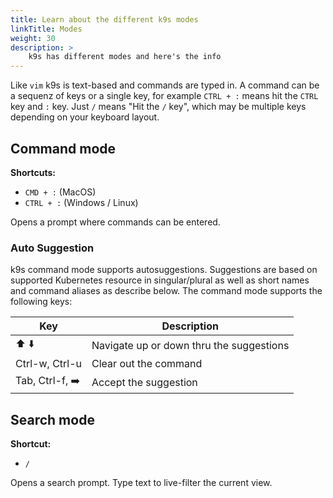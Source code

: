 ```yaml
---
title: Learn about the different k9s modes
linkTitle: Modes
weight: 30
description: >
    k9s has different modes and here's the info
---
```


Like `vim` k9s is text-based and commands are typed in. A command can be a sequenz of keys or a single key, for example `CTRL + :` means hit the `CTRL` key and `:` key. Just `/` means "Hit the `/` key", which may be multiple keys depending on your keyboard layout.

## Command mode

**Shortcuts:** 
- `CMD + :` (MacOS) 
- `CTRL + :` (Windows / Linux)

Opens a prompt where commands can be entered.

### Auto Suggestion

k9s command mode supports autosuggestions. Suggestions are based on supported Kubernetes resource in singular/plural as well as short names and command aliases as describe below. The command mode supports the following keys:

| Key                | Description                                |
|--------------------|--------------------------------------------|
| ⬆️ ⬇️               | Navigate up or down thru the suggestions   |
| Ctrl-w, Ctrl-u     | Clear out the command                      |
| Tab, Ctrl-f, ➡️     | Accept the suggestion                      |

## Search mode


**Shortcut:** 
- `/`

Opens a search prompt. Type text to live-filter the current view.